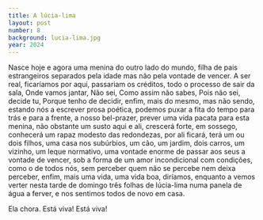 ```yaml
---
title: A lúcia-lima
layout: post
number: 8
background: lucia-lima.jpg
year: 2024
---
```


Nasce hoje e agora uma menina do outro lado do mundo, filha de pais estrangeiros separados pela idade mas não pela vontade de vencer. A ser real, ficaríamos por aqui, passariam os créditos, todo o processo de sair da sala, Onde vamos jantar, Não sei, Como assim não sabes, Pois não sei, decide tu, Porque tenho de decidir, enfim, mais do mesmo, mas não sendo, estando nós a escrever prosa poética, podemos puxar a fita do tempo para trás e para a frente, a nosso bel-prazer, prever uma vida pacata para esta menina, não obstante um susto aqui e ali, crescerá forte, em sossego, conhecerá um rapaz modesto das redondezas, por ali ficará, terá um ou dois filhos, uma casa nos subúrbios, um cão, um jardim, dois carros, um vizinho, um leque normativo, uma vontade enorme de passar aos seus a vontade de vencer, sob a forma de um amor incondicional com condições, como o de todos nós, sem perceber quem não se percebe nem deixa perceber, enfim, mais uma vida, uma vida boa, diríamos, enquanto a vemos verter nesta tarde de domingo três folhas de lúcia-lima numa panela de água a ferver, e nos sentimos todos de novo em casa.

Ela chora. Está viva! Está viva!